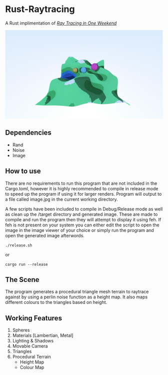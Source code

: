 # Rust-Raytracing
A Rust implimentation of [_Ray Tracing in One Weekend_](https://raytracing.github.io/books/RayTracingInOneWeekend.html)

![Example Render](https://github.com/KianShepherd/Rust-Raytracing/blob/master/example.jpg?raw=true)

## Dependencies
* Rand
* Noise
* Image

## How to use
There are no requirements to run this program that are not included in 
the Cargo.toml, however it is highly recommended to compile in release 
mode to speed up the program if using it for larger renders. Program
will output to a file called image.jpg in the current working directory. 

A few scripts have been included to compile in Debug/Release mode as well 
as clean up the /target directory and generated image. These are made to
compile and run the program then they will attempt to display it using 
feh. If feh is not present on your system you can either edit the script
to open the image in the image viewer of your choice or simply run the 
program and open the generated image afterwords.

```
./release.sh
```

or

```
cargo run --release
```

## The Scene
The program generates a procedural triangle mesh terrain to raytrace against 
by using a perlin noise function as a height map. It also maps different 
colours to the triangles based on height. 

## Working Features
1. Spheres
2. Materials [Lambertian, Metal]
3. Lighting & Shadows
4. Movable Camera
5. Triangles
6. Procedural Terrain
    * Height Map
    * Colour Map
